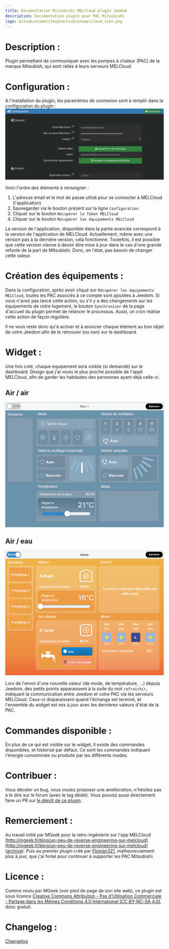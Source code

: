 ```yaml
---
title: Documentation Mitsubishi MELCloud plugin Jeedom
description: Documentation plugin pour PAC Mitsubishi
logo: mitsubishimelcloud/mitsubishimelcloud_icon.png
---
```


# Description&nbsp;:

Plugin permettant de communiquer avec les pompes à chaleur (PAC) de la marque Mitsubish, qui sont reliés à leurs serveurs MELCloud.

# Configuration&nbsp;:
A l'installation du plugin, les paramètres de connexion sont à remplir dans la configuration du plugin&nbsp;:
![configuration](./Configuration.png?raw=true)

Voici l'ordre des éléments à renseigner&nbsp;:
1. L'adresse email et le mot de passe utlisé pour se connecter à MELCloud (l'application)
2. Sauvegarder via le bouton présent sur la ligne `Configuration`
3. Cliquer sur le bouton `Récupérer le Token MELCloud`
4. Cliquer sur le bouton `Récupérer les équipements MELCloud`

La version de l'application, disponible dans la partie avancée correspond à la version de l'application de MELCloud. Actuellement, même avec une version pas à la dernière version, cela fonctionne. Toutefois, il est possible que cette version vienne à devoir être mise à jour dans le cas d'une grande refonte de la part de Mitsubishi.
Donc, en l'état, pas besoin de changer cette valeur.

# Création des équipements&nbsp;:
Dans la configuration, après avoir cliqué sur `Récupérer les équipements MELCloud`, toutes les PAC associés à ce compte sont ajoutées à Jeedom.
Si vous n'avez pas lancé cette action, ou s'il y a des changements sur les équipements de votre logement, le bouton `Synchroniser` de la page d'accueil du plugin permet de relancer le processus. Aussi, un cron réalise cette action de façon régulière.

Il ne vous reste donc qu'à activer et à associer chaque élément au bon objet de votre Jeedom afin de le retrouver (ou non) sur le dashboard.

# Widget&nbsp;:
Une fois créé, chaque équipement sera visible (si demandé) sur le dashboard. Design que j'ai voulu le plus proche possible de l'appli MELCloud, afin de garder les habitudes des personnes ayant déjà celle-ci.

## Air / air
![widget](./Widget-ata.png?raw=true)

## Air / eau
![widget](./Widget-atw.png?raw=true)

Lors de l'envoi d'une nouvelle valeur (de mode, de température, ...) depuis Jeedom, des petits points apparaissent à la suite du mot `rafraichir`, indiquant la communication entre Jeedom et votre PAC via les serveurs MELCloud. Ceux-ci disparaissent quand l'échange est terminé, et l'ensemble du widget est mis à jour avec les dernières valeurs d'état de la PAC.

# Commandes disponible&nbsp;:
En plus de ce qui est visible sur le widget, il existe des commandes disponibles, et historisé par défaut.
Ce sont les commandes indiquant l'énergie consommée ou produite par les différents modes.

# Contribuer&nbsp;:
Vous déceler un bug, vous voulez proposer une amélioration, n'hésitez pas à le dire sur le forum (avec le tag dédié). Vous pouvez aussi directement faire un PR sur [le dépôt de ce plugin](https://github.com/DuchkPy/mitsubishimelcloud).

# Remerciement&nbsp;:
Au travail initié par MGeek pour la retro-ingénierie sur l'app MELCloud [http://mgeek.fr/blog/un-peu-de-reverse-engineering-sur-melcloud](http://mgeek.fr/blog/un-peu-de-reverse-engineering-sur-melcloud) ([archive](https://web.archive.org/web/20220120005605/http://mgeek.fr/blog/un-peu-de-reverse-engineering-sur-melcloud)).
Puis au premier plugin créé par [Floman321](https://github.com/floman321/melcloud), malheureusement plus à jour, que j'ai forké pour continuer à supporter les PAC Mitsubishi.

# Licence&nbsp;:
Comme voulu par MGeek (voir pied de page de son site web), ce plugin est sous licence [Creative Commons Attribution - Pas d’Utilisation Commerciale - Partage dans les Mêmes Conditions 4.0 International (CC BY-NC-SA 4.0)](https://creativecommons.org/licenses/by-nc-sa/4.0/deed.fr), donc gratuit.

# Changelog&nbsp;:
[Changelog](./changelog.md)
